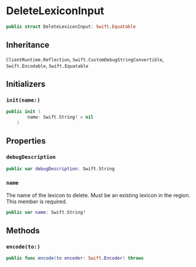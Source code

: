 # DeleteLexiconInput

``` swift
public struct DeleteLexiconInput: Swift.Equatable 
```

## Inheritance

`ClientRuntime.Reflection`, `Swift.CustomDebugStringConvertible`, `Swift.Encodable`, `Swift.Equatable`

## Initializers

### `init(name:)`

``` swift
public init (
        name: Swift.String? = nil
    )
```

## Properties

### `debugDescription`

``` swift
public var debugDescription: Swift.String 
```

### `name`

The name of the lexicon to delete. Must be an existing lexicon in
the region.
This member is required.

``` swift
public var name: Swift.String?
```

## Methods

### `encode(to:)`

``` swift
public func encode(to encoder: Swift.Encoder) throws 
```
